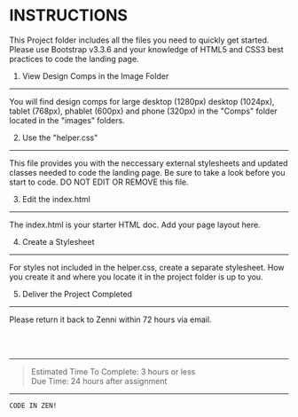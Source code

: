 INSTRUCTIONS
============

This Project folder includes all the files you need to quickly get started.
Please use Bootstrap v3.3.6 and your knowledge of HTML5 and CSS3 best practices 
to code the landing page. 

1. View Design Comps in the Image Folder
----------------------------------------
You will find design comps for large desktop (1280px) desktop (1024px), tablet (768px), phablet (600px) and phone (320px) in the "Comps"
folder located in the "images" folders. 

2. Use the "helper.css"
--------------------
This file provides you with the neccessary external stylesheets and updated 
classes needed to code the landing page. Be sure to take a look before you start 
to code. DO NOT EDIT OR REMOVE this file.  

3. Edit the index.html
-------------------
The index.html is your starter HTML doc. Add your page layout here. 

4. Create a Stylesheet
----------------------
For styles not included in the helper.css, create a separate stylesheet. How 
you create it and where you locate it in the project folder is up to you.

5. Deliver the Project Completed
-----------------------------
Please return it back to Zenni within 72 hours via email. 


<br><br>

---

> Estimated Time To Complete: 3 hours or less  
> Due Time: 24 hours after assignment 

---

``` code
CODE IN ZEN! 

```




